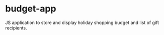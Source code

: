 budget-app
==========

JS application to store and display holiday shopping budget and list of gift recipients. 
